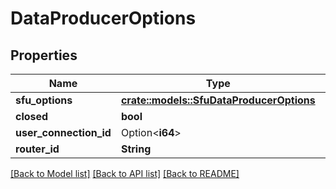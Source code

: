 # DataProducerOptions

## Properties

Name | Type | Description | Notes
------------ | ------------- | ------------- | -------------
**sfu_options** | [**crate::models::SfuDataProducerOptions**](SFUDataProducerOptions.md) |  | 
**closed** | **bool** |  | 
**user_connection_id** | Option<**i64**> |  | [optional]
**router_id** | **String** |  | 

[[Back to Model list]](../README.md#documentation-for-models) [[Back to API list]](../README.md#documentation-for-api-endpoints) [[Back to README]](../README.md)


